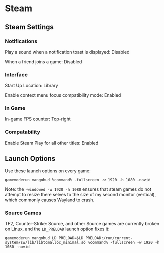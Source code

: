 # Steam

## Steam Settings

### Notifications

Play a sound when a notification toast is displayed: Disabled

When a friend joins a game: Disabled

### Interface

Start Up Location: Library

Enable context menu focus compatibility mode: Enabled

### In Game

In-game FPS counter: Top-right

### Compatability

Enable Steam Play for all other titles: Enabled

## Launch Options

Use these launch options on every game:

```text
gamemoderun mangohud %command% -fullscreen -w 1920 -h 1080 -novid
```

Note: the `-windowed -w 1920 -h 1080` ensures that steam games do not attempt to resize there selves to the size of my second monitor (vertical), which commonly causes Wayland to crash.

### Source Games

TF2, Counter-Strike: Source, and other Source games are currently broken on Linux, and the `LD_PRELOAD` launch option fixes it:

```text
gamemoderun mangohud LD_PRELOAD=$LD_PRELOAD:/run/current-system/sw/lib/libtcmalloc_minimal.so %command% -fullscreen -w 1920 -h 1080 -novid
```
